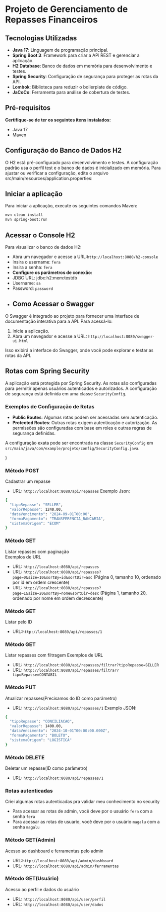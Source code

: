 # Projeto de Gerenciamento de Repasses Financeiros

## Tecnologias Utilizadas

- **Java 17**: Linguagem de programação principal.
- **Spring Boot 3**: Framework para criar a API REST e gerenciar a aplicação.
- **H2 Database**: Banco de dados em memória para desenvolvimento e testes.
- **Spring Security**: Configuração de segurança para proteger as rotas da API.
- **Lombok**: Biblioteca para reduzir o boilerplate de código.
- **JaCoCo**: Ferramenta para análise de cobertura de testes.


## Pré-requisitos 
**Certifique-se de ter os seguintes itens instalados:**
- Java 17
- Maven

## Configuração do Banco de Dados H2

O H2 está pré-configurado para desenvolvimento e testes. A configuração padrão usa o perfil test e o banco de dados é inicializado em memória. Para ajustar ou verificar a configuração, edite o arquivo src/main/resources/application.properties:

## Iniciar a aplicação 
Para iniciar a aplicação, execute os seguintes comandos Maven:
```sh
mvn clean install
mvn spring-boot:run
```

## Acessar o Console H2
Para visualizar o banco de dados H2:
- Abra um navegador e acesse a URL:` http://localhost:8080/h2-console `
- Insira o username: `fera`
- Insira a senha: `fera`
- **Configure os parâmetros de conexão:**
- JDBC URL: jdbc:h2:mem:testdb
- Username: `sa`
- Password: `password`
- ## Como Acessar o Swagger

O Swagger é integrado ao projeto para fornecer uma interface de documentação interativa para a API. Para acessá-lo:

1. Inicie a aplicação.
2. Abra um navegador e acesse a URL: `http://localhost:8080/swagger-ui.html`

Isso exibirá a interface do Swagger, onde você pode explorar e testar as rotas da API.

## Rotas com Spring Security

A aplicação está protegida por Spring Security. As rotas são configuradas para permitir apenas usuários autenticados e autorizados. A configuração de segurança está definida em uma classe `SecurityConfig`.

### Exemplos de Configuração de Rotas

- **Public Routes**: Algumas rotas podem ser acessadas sem autenticação.
- **Protected Routes**: Outras rotas exigem autenticação e autorização. As permissões são configuradas com base em roles e outras regras de segurança definidas.

A configuração exata pode ser encontrada na classe `SecurityConfig` em <br>
`src/main/java/com/example/projeto/config/SecurityConfig.java`.

}

### Método POST
Cadastrar um repasse
- URL: `http://localhost:8080/api/repasses`
Exemplo Json:
```sh
{
  "tipoRepasse": "SELLER",
  "valorRepasse": 1240.00,
  "dataVencimento": "2024-09-01T00:00",
  "formaPagamento": "TRANSFERENCIA_BANCARIA",
  "sistemaOrigem": "ECOM"
}
```

### Método GET
Listar repasses com paginação<br>
Exemplos de URL
- URL: `http://localhost:8080/api/repasses`
- URL: `http://localhost:8080/api/repasses?page=0&size=10&sortBy=id&sortDir=asc` (Página 0, tamanho 10, ordenado por id em ordem crescente)
- URL: `http://localhost:8080/api/repasses?page=1&size=20&sortBy=nome&sortDir=desc` (Página 1, tamanho 20, ordenado por nome em ordem decrescente)

### Método GET
Listar pelo ID
- URL:`http://localhost:8080/api/repasses/1`
### Método GET
Listar repasses com filtragem
Exemplos de URL
- URL:  `http://localhost:8080/api/repasses/filtrar?tipoRepasse=SELLER`
- URL:  `http://localhost:8080/api/repasses/filtrar?tipoRepasse=CONTABIL`
### Método PUT
Atualizar repasses(Precisamos do ID como parâmetro)
- URL: `http://localhost:8080/api/repasses/1`
Exemplo JSON:
```sh
{
  "tipoRepasse": "CONCILIACAO",
  "valorRepasse": 1400.00,
  "dataVencimento": "2024-10-01T00:00:00.000Z",
  "formaPagamento": "BOLETO",
  "sistemaOrigem": "LOGISTICA"
}
```

### Método DELETE
Deletar um repasse(ID como parâmetro)
- URL: `http://localhost:8080/api/repasses/1`

### Rotas autenticadas
Criei algumas rotas autenticadas pra validar meu conhecimento no security
<br> 
- Para acessar as rotas de admin, você deve por o usuário `fera` com a senha `fera`
- Para acessar as rotas de usuario, você deve por o usuário `magalu` com a senha `magalu`
### Método GET(Admin)
Acesso ao dashboard e ferramentas pelo admin
- URL:`http://localhost:8080/api/admin/dashboard`
- URL: `http://localhost:8080/api/admin/ferramentas`

### Método GET(Usuário)
Acesso ao perfil e dados do usuário
- URL: `http://localhost:8080/api/user/perfil`
- URL: `http://localhost:8080/api/user/dados`